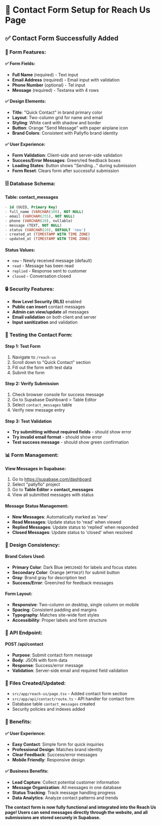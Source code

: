 # 📧 Contact Form Setup for Reach Us Page

## ✅ **Contact Form Successfully Added**

### **🎯 Form Features:**

#### **✅ Form Fields:**
- **Full Name** (required) - Text input
- **Email Address** (required) - Email input with validation
- **Phone Number** (optional) - Tel input
- **Message** (required) - Textarea with 4 rows

#### **✅ Design Elements:**
- **Title**: "Quick Contact" in brand primary color
- **Layout**: Two-column grid for name and email
- **Styling**: White card with shadow and border
- **Button**: Orange "Send Message" with paper airplane icon
- **Brand Colors**: Consistent with Pallyflo brand identity

#### **✅ User Experience:**
- **Form Validation**: Client-side and server-side validation
- **Success/Error Messages**: Green/red feedback boxes
- **Loading States**: Button shows "Sending..." during submission
- **Form Reset**: Clears form after successful submission

### **🗄️ Database Schema:**

#### **Table: contact_messages**
```sql
- id (UUID, Primary Key)
- full_name (VARCHAR(100), NOT NULL)
- email (VARCHAR(255), NOT NULL)
- phone (VARCHAR(20), nullable)
- message (TEXT, NOT NULL)
- status (VARCHAR(20), DEFAULT 'new')
- created_at (TIMESTAMP WITH TIME ZONE)
- updated_at (TIMESTAMP WITH TIME ZONE)
```

#### **Status Values:**
- `new` - Newly received message (default)
- `read` - Message has been read
- `replied` - Response sent to customer
- `closed` - Conversation closed

### **🔒 Security Features:**
- **Row Level Security (RLS)** enabled
- **Public can insert** contact messages
- **Admin can view/update** all messages
- **Email validation** on both client and server
- **Input sanitization** and validation

### **🧪 Testing the Contact Form:**

#### **Step 1: Test Form**
1. Navigate to `/reach-us`
2. Scroll down to "Quick Contact" section
3. Fill out the form with test data
4. Submit the form

#### **Step 2: Verify Submission**
1. Check browser console for success message
2. Go to Supabase Dashboard > Table Editor
3. Select `contact_messages` table
4. Verify new message entry

#### **Step 3: Test Validation**
- **Try submitting without required fields** - should show error
- **Try invalid email format** - should show error
- **Test success message** - should show green confirmation

### **📊 Form Management:**

#### **View Messages in Supabase:**
1. Go to https://supabase.com/dashboard
2. Select "pallyflo" project
3. Go to **Table Editor > contact_messages**
4. View all submitted messages with status

#### **Message Status Management:**
- **New Messages**: Automatically marked as 'new'
- **Read Messages**: Update status to 'read' when viewed
- **Replied Messages**: Update status to 'replied' when responded
- **Closed Messages**: Update status to 'closed' when resolved

### **🎨 Design Consistency:**

#### **Brand Colors Used:**
- **Primary Color**: Dark Blue (`#05204D`) for labels and focus states
- **Secondary Color**: Orange (`#FF9A1F`) for submit button
- **Gray**: Brand gray for description text
- **Success/Error**: Green/red for feedback messages

#### **Form Layout:**
- **Responsive**: Two-column on desktop, single column on mobile
- **Spacing**: Consistent padding and margins
- **Typography**: Matches site-wide font styles
- **Accessibility**: Proper labels and form structure

### **🔧 API Endpoint:**

#### **POST /api/contact**
- **Purpose**: Submit contact form message
- **Body**: JSON with form data
- **Response**: Success/error message
- **Validation**: Server-side email and required field validation

### **📁 Files Created/Updated:**
- `src/app/reach-us/page.tsx` - Added contact form section
- `src/app/api/contact/route.ts` - API handler for contact form
- Database table `contact_messages` created
- Security policies and indexes added

### **🚀 Benefits:**

#### **✅ User Experience:**
- **Easy Contact**: Simple form for quick inquiries
- **Professional Design**: Matches brand identity
- **Clear Feedback**: Success/error messages
- **Mobile Friendly**: Responsive design

#### **✅ Business Benefits:**
- **Lead Capture**: Collect potential customer information
- **Message Organization**: All messages in one database
- **Status Tracking**: Track message handling progress
- **Data Analytics**: Analyze contact patterns and trends

**The contact form is now fully functional and integrated into the Reach Us page! Users can send messages directly through the website, and all submissions are stored securely in Supabase.**
